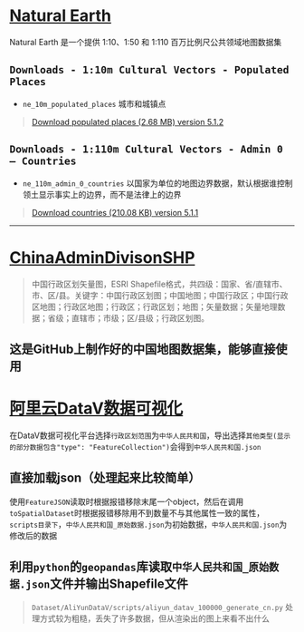 # [Natural Earth](https://www.naturalearthdata.com/)
Natural Earth 是一个提供 1:10、1:50 和 1:110 百万比例尺公共领域地图数据集

## `Downloads - 1:10m Cultural Vectors - Populated Places`
- `ne_10m_populated_places` 城市和城镇点

> [Download populated places (2.68 MB) version 5.1.2](https://www.naturalearthdata.com/http//www.naturalearthdata.com/download/10m/cultural/ne_10m_populated_places.zip)

## `Downloads - 1:110m Cultural Vectors - Admin 0 – Countries`
- `ne_110m_admin_0_countries` 以国家为单位的地图边界数据，默认根据谁控制领土显示事实上的边界，而不是法律上的边界

> [Download countries (210.08 KB) version 5.1.1](https://www.naturalearthdata.com/http//www.naturalearthdata.com/download/110m/cultural/ne_110m_admin_0_countries.zip)

----------
# [ChinaAdminDivisonSHP](https://github.com/GaryBikini/ChinaAdminDivisonSHP)
> 中国行政区划矢量图，ESRI Shapefile格式，共四级：国家、省/直辖市、市、区/县。关键字：中国行政区划图；中国地图；中国行政区；中国行政区地图；行政区地图；行政区；行政区划；地图；矢量数据；矢量地理数据；省级；直辖市；市级；区/县级；行政区划图。

这是GitHub上制作好的中国地图数据集，能够直接使用
----------
# [阿里云DataV数据可视化](https://datav.aliyun.com/portal/school/atlas/area_selector)
在DataV数据可视化平台选择`行政区划范围`为`中华人民共和国`，导出选择`其他类型(显示的部分数据包含"type": "FeatureCollection")`会得到`中华人民共和国.json`

## 直接加载json（处理起来比较简单）
使用`FeatureJSON`读取时根据报错移除末尾一个object，然后在调用`toSpatialDataset`时根据报错移除用不到数量不与其他属性一致的属性，
`scripts目录下`，`中华人民共和国_原始数据.json`为初始数据，`中华人民共和国.json`为修改后的数据

## 利用`python`的`geopandas`库读取`中华人民共和国_原始数据.json`文件并输出Shapefile文件
> `Dataset/AliYunDataV/scripts/aliyun_datav_100000_generate_cn.py`
处理方式较为粗糙，丢失了许多数据，但从渲染出的图上来看不出什么
